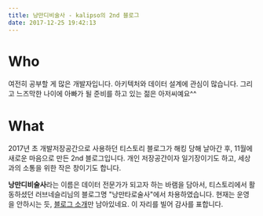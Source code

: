 ```yaml
---
title: 낭만디비술사 - kalipso의 2nd 블로그
date: 2017-12-25 19:42:13
---
```


# Who

여전히 공부할 게 많은 개발자입니다. 아키텍처와 데이터 설계에 관심이 많습니다. 그리고 느즈막한 나이에 아빠가 될 준비를 하고 있는 젊은 아저씨예요^^



# What

2017년 초 개발저장공간으로 사용하던 티스토리 블로그가 해킹 당해 날아간 후, 11월에 새로운 마음으로 만든 2nd 블로그입니다. 개인 저장공간이자 일기장이기도 하고, 세상과의 소통을 위한 작은 창이기도 합니다. 

**낭만디비술사**라는 이름은 데이터 전문가가 되고자 하는 바램을 담아서, 티스토리에서 활동하셨던 러브네슬리님의 블로그명 "낭만타로술사"에서 차용하였습니다. 현재는 운영을 안하시는 듯, [블로그 소개](http://notice.tistory.com/1947)만 남아있네요.  이 자리를 빌어 감사를 표합니다.


